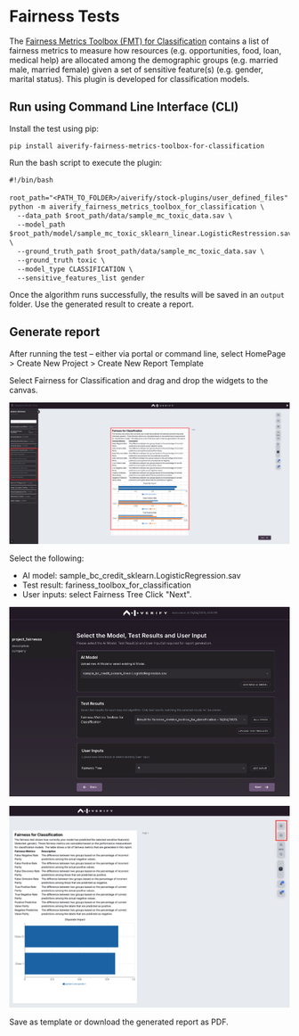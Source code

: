 # Fairness Tests

The [Fairness Metrics Toolbox (FMT) for Classification](https://pypi.org/project/aiverify-fairness-metrics-toolbox-for-classification/) contains a list of fairness metrics to measure how resources (e.g. opportunities, food, loan, medical help) are allocated among the demographic groups (e.g. married male, married female) given a set of sensitive feature(s) (e.g. gender, marital status). This plugin is developed for classification models.

## Run using Command Line Interface (CLI)

Install the test using pip:

```
pip install aiverify-fairness-metrics-toolbox-for-classification
```

Run the bash script to execute the plugin:

```
#!/bin/bash

root_path="<PATH_TO_FOLDER>/aiverify/stock-plugins/user_defined_files"
python -m aiverify_fairness_metrics_toolbox_for_classification \
  --data_path $root_path/data/sample_mc_toxic_data.sav \
  --model_path $root_path/model/sample_mc_toxic_sklearn_linear.LogisticRestression.sav \
  --ground_truth_path $root_path/data/sample_mc_toxic_data.sav \
  --ground_truth toxic \
  --model_type CLASSIFICATION \
  --sensitive_features_list gender

```

Once the algorithm runs successfully, the results will be saved in an `output` folder.
Use the generated result to create a report.


## Generate report

After running the test – either via portal or command line, select
HomePage > Create New Project  > Create New Report Template

Select Fairness for Classification and drag and drop the widgets to the canvas.


![aivf2-0-fairness-template](../res/detailed-guide/fairness-template.png)


Select the following:
-	AI model: sample_bc_credit_sklearn.LogisticRegression.sav
-	Test result: fariness_toolbox_for_classification
-	User inputs: select Fairness Tree 
Click "Next".


![aivf2-0-fairness-select-model](../res/detailed-guide/fairness-select-model.png)

![aivf2-0-fairness-save](../res/detailed-guide/fairness-save.png)

Save as template or download the generated report as PDF.